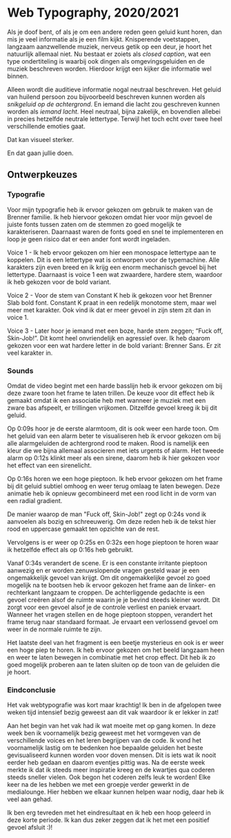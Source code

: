 # Web Typography, 2020/2021

Als je doof bent, of als je om een andere reden geen geluid kunt horen, dan mis je veel informatie als je een film kijkt. Knisperende voetstappen, langzaam aanzwellende muziek, nerveus getik op een deur, je hoort het natuurlijk allemaal niet. Nu bestaat er zoiets als *closed caption*, wat een type ondertiteling is waarbij ook dingen als omgevingsgeluiden en de muziek beschreven worden. Hierdoor krijgt een kijker die informatie wel binnen.

Alleen wordt die auditieve informatie nogal neutraal beschreven. Het geluid van huilend persoon zou bijvoorbeeld beschreven kunnen worden als *snikgeluid op de achtergrond*. En iemand die lacht zou geschreven kunnen worden als *iemand lacht.* Heel neutraal, bijna zakelijk, en bovendien allebei in precies hetzelfde neutrale lettertype. Terwijl het toch echt over twee heel verschillende emoties gaat. 

Dat kan visueel sterker. 

En dat gaan jullie doen.

## Ontwerpkeuzes

### Typografie

Voor mijn typografie heb ik ervoor gekozen om gebruik te maken van de Brenner familie. Ik heb hiervoor gekozen omdat hier voor mijn gevoel de juiste fonts tussen zaten om de stemmen zo goed mogelijk te karakteriseren. Daarnaast waren de fonts goed en snel te implementeren en loop je geen risico dat er een ander font wordt ingeladen.

Voice 1 - Ik heb ervoor gekozen om hier een monospace lettertype aan te koppelen. Dit is een lettertype wat is ontworpen voor de typemachine. Alle karakters zijn even breed en ik krijg een enorm mechanisch gevoel bij het lettertype. Daarnaast is voice 1 een wat zwaardere, hardere stem, waardoor ik heb gekozen voor de bold variant.

Voice 2 - Voor de stem van Constant K heb ik gekozen voor het Brenner Slab bold font. Constant K praat in een redelijk monotome stem, maar wel meer met karakter. Ook vind ik dat er meer gevoel in zijn stem zit dan in voice 1.

Voice 3 - Later hoor je iemand met een boze, harde stem zeggen; “Fuck off, Skin-Job!”. Dit komt heel onvriendelijk en agressief over. Ik heb daarom gekozen voor een wat hardere letter in de bold variant: Brenner Sans. Er zit veel karakter in. 
### Sounds

Omdat de video begint met een harde basslijn heb ik ervoor gekozen om bij deze zware toon het frame te laten trillen. De keuze voor dit effect heb ik gemaakt omdat ik een associatie heb met wanneer je muziek met een zware bas afspeelt, er trillingen vrijkomen. Ditzelfde gevoel kreeg ik bij dit geluid.

Op 0:09s hoor je de eerste alarmtoom, dit is ook weer een harde toon. Om het geluid van een alarm beter te visualiseren heb ik ervoor gekozen om bij alle alarmgeluiden de achtergrond rood te maken. Rood is namelijk een kleur die we bijna allemaal associeren met iets urgents of alarm. Het tweede alarm op 0:12s klinkt meer als een sirene, daarom heb ik hier gekozen voor het effect van een sirenelicht. 

Op 0:16s horen we een hoge pieptoon. Ik heb ervoor gekozen om het frame bij dit geluid subtiel omhoog en weer terug omlaag te laten bewegen. Deze animatie heb ik opnieuw gecombineerd met een rood licht in de vorm van een radial gradient.

De manier waarop de man "Fuck off, Skin-Job!" zegt op 0:24s vond ik aanvoelen als bozig en schreeuwerig. Om deze reden heb ik de tekst hier rood en uppercase gemaakt ten opzichte van de rest.

Vervolgens is er weer op 0:25s en 0:32s een hoge pieptoon te horen waar ik hetzelfde effect als op 0:16s heb gebruikt. 

Vanaf 0:34s verandert de scene. Er is een constante irritante pieptoon aanwezig en er worden zenuwslopende vragen gesteld waar je een ongemakkelijk gevoel van krijgt. Om dit ongemakkelijke gevoel zo goed mogelijk na te bootsen heb ik ervoor gekozen het frame aan de linker- en rechterkant langzaam te croppen. De achterliggende gedachte is een gevoel creëren alsof de ruimte waarin je je bevind steeds kleiner wordt. Dit zorgt voor een gevoel alsof je de controle verliest en paniek ervaart. Wanneer het vragen stellen en de hoge pieptoon stoppen, verandert het frame terug naar standaard formaat. Je ervaart een verlossend gevoel om weer in de normale ruimte te zijn.

Het laatste deel van het fragment is een beetje mysterieus en ook is er weer een hoge piep te horen. Ik heb ervoor gekozen om het beeld langzaam heen en weer te laten bewegen in combinatie met het crop effect. Dit heb ik zo goed mogelijk proberen aan te laten sluiten op de toon van de geluiden die je hoort.

### Eindconclusie

Het vak webtypografie was kort maar krachtig! Ik ben in de afgelopen twee weken tijd intensief bezig geweest aan dit vak waardoor ik er lekker in zat!

Aan het begin van het vak had ik wat moeite met op gang komen. In deze week ben ik voornamelijk bezig geweest met het vormgeven van de verschillende voices en het leren begrijpen van de code. Ik vond het voornamelijk lastig om te bedenken hoe bepaalde geluiden het beste gevisualiseerd kunnen worden voor doven mensen. Dit is iets wat ik nooit eerder heb gedaan en daarom eventjes pittig was. Na de eerste week merkte ik dat ik steeds meer inspiratie kreeg en de kwartjes qua coderen steeds sneller vielen. Ook begon het coderen zelfs leuk te worden! Elke keer na de les hebben we met een groepje verder gewerkt in de medialounge. Hier hebben we elkaar kunnen helpen waar nodig, daar heb ik veel aan gehad. 

Ik ben erg tevreden met het eindresultaat en ik heb een hoop geleerd in deze korte periode. Ik kan dus zeker zeggen dat ik het met een positief gevoel afsluit :)!

